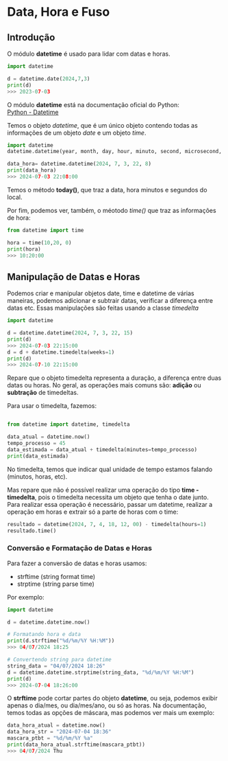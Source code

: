 # Data, Hora e Fuso

## Introdução

O módulo **datetime** é usado para lidar com datas e horas.

```python
import datetime

d = datetime.date(2024,7,3)
print(d)
>>> 2023-07-03
```

O módulo **datetime** está na documentação oficial do Python:  
[Python - Datetime](https://docs.python.org/3/library/datetime.html#datetime-objects)

Temos o objeto *datetime*, que é um único objeto contendo todas as informações de um objeto *date* e um objeto *time*.

```python
import datetime
datetime.datetime(year, month, day, hour, minuto, second, microsecond, tzinfo, *, fold)

data_hora= datetime.datetime(2024, 7, 3, 22, 8)
print(data_hora)
>>> 2024-07-03 22:08:00
```

Temos o método **today()**, que traz a data, hora minutos e segundos do local.

Por fim, podemos ver, também, o méotodo *time()* que traz as informações de hora:

```python
from datetime import time

hora = time(10,20, 0)
print(hora)
>>> 10:20:00
```
## Manipulação de Datas e Horas

Podemos criar e manipular objetos date, time e datetime de várias maneiras, podemos adicionar e subtrair datas, verificar a diferença entre datas etc. Essas manipulações são feitas usando a classe *timedelta*

```python
import datetime

d = datetime.datetime(2024, 7, 3, 22, 15)
print(d)
>>> 2024-07-03 22:15:00
d = d + datetime.timedelta(weeks=1)
print(d)
>>> 2024-07-10 22:15:00
```
Repare que o objeto timedelta representa a duração, a diferença entre duas datas ou horas. No geral, as operações mais comuns são: **adição** ou **subtração** de timedeltas.

Para usar o timedelta, fazemos:

```python

from datetime import datetime, timedelta

data_atual = datetime.now()
tempo_processo = 45
data_estimada = data_atual + timedelta(minutes=tempo_processo)
print(data_estimada)
```

No timedelta, temos que indicar qual unidade de tempo estamos falando (minutos, horas, etc).

Mas repare que não é possível realizar uma operação do tipo **time - timedelta**, pois o timedelta necessita um objeto que tenha o date junto. Para realizar essa operação é necessário, passar um datetime, realizar a operação em horas e extrair só a parte de horas com o time:

```python
resultado = datetime(2024, 7, 4, 18, 12, 00) - timedelta(hours=1)
resultado.time()
```

### Conversão e Formatação de Datas e Horas

Para fazer a conversão de datas e horas usamos:  
* strftime (string format time)
* strptime (string parse time)

Por exemplo:

```python
import datetime

d = datetime.datetime.now()

# Formatando hora e data
print(d.strftime("%d/%m/%Y %H:%M"))
>>> 04/07/2024 18:25

# Convertendo string para datetime
string_data = "04/07/2024 18:26"
d = datetime.datetime.strptime(string_data, "%d/%m/%Y %H:%M")
print(d)
>>> 2024-07-04 18:26:00
```
O **strftime** pode cortar partes do objeto **datetime**, ou seja, podemos exibir apenas o dia/mes, ou dia/mes/ano, ou só as horas. Na documentação, temos todas as opções de máscara, mas podemos ver mais um exemplo:

```python
data_hora_atual = datetime.now()
data_hora_str = "2024-07-04 18:36"
mascara_ptbt = "%d/%m/%Y %a"
print(data_hora_atual.strftime(mascara_ptbt))
>>> 04/07/2024 Thu
